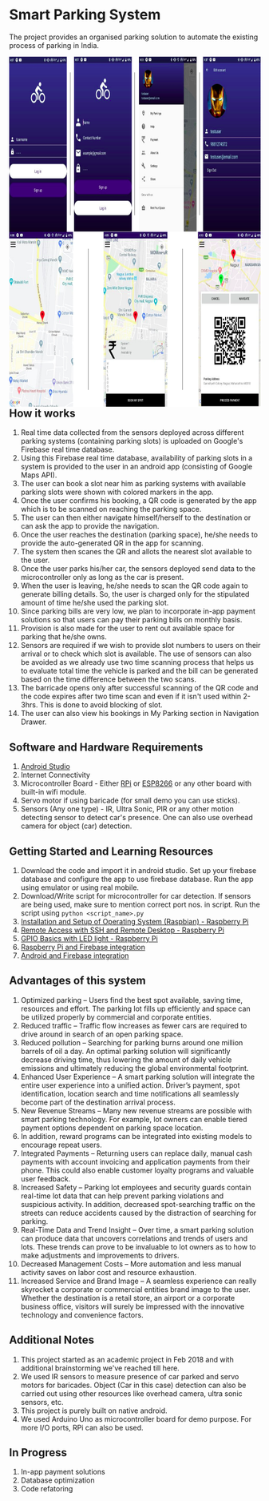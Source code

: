 # Smart Parking System

The project provides an organised parking solution to automate the existing process of parking in India.

<img src="app-flow1.png" width=850 height=350 style="float:left">
<img src="app-flow2.png" width=800 height=350 style="float:left">

## How it works

1. Real time data collected from the sensors deployed across different parking systems (containing parking slots) is uploaded on Google's Firebase real time database. 
2. Using this Firebase real time database, availability of parking slots in a system is provided to the user in an android app (consisting of Google Maps API). 
3. The user can book a slot near him as parking systems with available parking slots were shown with colored markers in the app.
4. Once the user confirms his booking, a QR code is generated by the app which is to be scanned on reaching the parking space.
5. The user can then either navigate himself/herself to the destination or can ask the app to provide the navigation.
6. Once the user reaches the destination (parking space), he/she needs to provide the auto-generated QR in the app for scanning.
7. The system then scanes the QR and allots the nearest slot available to the user.
8. Once the user parks his/her car, the sensors deployed send data to the microcontroller only as long as the car is present.
9. When the user is leaving, he/she needs to scan the QR code again to generate billing details. So, the user is charged only for the stipulated amount of time he/she used the parking slot.
10. Since parking bills are very low, we plan to incorporate in-app payment solutions so that users can pay their parking bills on monthly basis.
11. Provision is also made for the user to rent out available space for parking that he/she owns.
12. Sensors are required if we wish to provide slot numbers to users on their arrival or to check which slot is available. The use of sensors can also be avoided as we already use two time scanning process that helps us to evaluate total time the vehicle is parked and the bill can be generated based on the time difference between the two scans.
13. The barricade opens only after successful scanning of the QR code and the code expires after two time scan and even if it isn't used within 2-3hrs. This is done to avoid blocking of slot.
14. The user can also view his bookings in My Parking section in Navigation Drawer.

## Software and Hardware Requirements
1. [Android Studio](https://developer.android.com/studio)
2. Internet Connectivity
3. Microcontroller Board - Either [RPi](https://www.raspberrypi.org/) or [ESP8266](https://www.espressif.com/en/products/socs/esp8266/overview) or any other board with built-in wifi module.
4. Servo motor if using baricade (for small demo you can use sticks).
5. Sensors (Any one type) - IR, Ultra Sonic, PIR or any other motion detecting sensor to detect car's presence. One can also use overhead camera for object (car) detection.  

## Getting Started and Learning Resources

1. Download the code and import it in android studio. Set up your firebase database and configure the app to use firebase database. Run the app using emulator or using real mobile.
2. Download/Write script for microcontroller for car detection. If sensors are being used, make sure to mention correct port nos. in script. Run the script using `python <script_name>.py` 
3. [Installation and Setup of Operating System (Raspbian) - Raspberry Pi](https://www.youtube.com/watch?v=4z9trGhCbfk&list=PLQVvvaa0QuDesV8WWHLLXW_avmTzHmJLv&index=2)
4. [Remote Access with SSH and Remote Desktop - Raspberry Pi](https://www.youtube.com/watch?v=IDqQIDL3LKg&list=PLQVvvaa0QuDesV8WWHLLXW_avmTzHmJLv&index=3)
5. [GPIO Basics with LED light - Raspberry Pi](https://www.youtube.com/watch?v=WLo5Rgvj6qo&list=PLQVvvaa0QuDesV8WWHLLXW_avmTzHmJLv&index=6)
6. [Raspberry Pi and Firebase integration](https://medium.com/@dvd.ciri/raspberry-pi-firebase-home-automation-d5a237f18fb5)
7. [Android and Firebase integration](https://firebase.google.com/docs/android/setup)

## Advantages of this system

1. Optimized parking – Users find the best spot available, saving time, resources and effort. The
parking lot fills up efficiently and space can be utilized properly by commercial and corporate
entities.
2. Reduced traffic – Traffic flow increases as fewer cars are required to drive around in search of an
open parking space.
3. Reduced pollution – Searching for parking burns around one million barrels of oil a day. An optimal
parking solution will significantly decrease driving time, thus lowering the amount of daily vehicle
emissions and ultimately reducing the global environmental footprint.
4. Enhanced User Experience – A smart parking solution will integrate the entire user experience into
a unified action. Driver’s payment, spot identification, location search and time notifications all
seamlessly become part of the destination arrival process.
5. New Revenue Streams – Many new revenue streams are possible with smart parking technology.
For example, lot owners can enable tiered payment options dependent on parking space location.
6. In addition, reward programs can be integrated into existing models to encourage repeat users.
7. Integrated Payments – Returning users can replace daily, manual cash payments with account
invoicing and application payments from their phone. This could also enable customer loyalty
programs and valuable user feedback.
8. Increased Safety – Parking lot employees and security guards contain real-time lot data that can
help prevent parking violations and suspicious activity. In addition, decreased spot-searching
traffic on the streets can reduce accidents caused by the distraction of searching for parking.
9. Real-Time Data and Trend Insight – Over time, a smart parking solution can produce data that
uncovers correlations and trends of users and lots. These trends can prove to be invaluable to lot
owners as to how to make adjustments and improvements to drivers.
10. Decreased Management Costs – More automation and less manual activity saves on labor cost and
resource exhaustion.
11. Increased Service and Brand Image – A seamless experience can really skyrocket a corporate or
commercial entities brand image to the user. Whether the destination is a retail store, an airport
or a corporate business office, visitors will surely be impressed with the innovative technology and
convenience factors.


## Additional Notes

1. This project started as an academic project in Feb 2018 and with additional brainstorming we've reached till here.
2. We used IR sensors to measure presence of car parked and servo motors for baricades. Object (Car in this case) detection can also be carried out using other resources like overhead camera, ultra sonic sensors, etc.
3. This project is purely built on native android.
4. We used Arduino Uno as microcontroller board for demo purpose. For more I/O ports, RPi can also be used.


## In Progress

1. In-app payment solutions
2. Database optimization
3. Code refatoring
